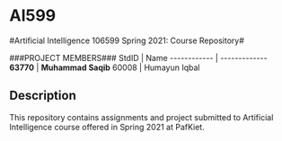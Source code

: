 # AI599
#Artificial Intelligence 106599 Spring 2021: Course Repository#

###PROJECT MEMBERS###
StdID | Name
------------ | -------------
**63770** | **Muhammad Saqib**
60008 | Humayun Iqbal 


## Description ##
This repository contains assignments and project submitted to Artificial Intelligence course offered in Spring 2021 at PafKiet.
